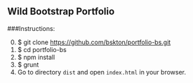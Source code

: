 ## Wild Bootstrap Portfolio ##

###Instructions:

0. $ git clone https://github.com/bskton/portfolio-bs.git
1. $ cd portfolio-bs
2. $ npm install
3. $ grunt
4. Go to directory `dist` and open `index.html` in your browser.
